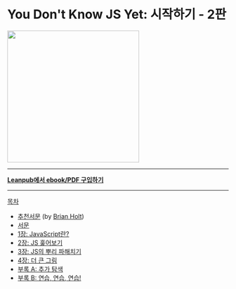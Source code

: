 # You Don't Know JS Yet: 시작하기 - 2판

<img src="images/cover.png" width="300">

-----

**[Leanpub에서 ebook/PDF 구입하기](https://leanpub.com/ydkjsy-get-started)**

-----

[목차](toc.md)

* [추천서문](foreword.md) (by [Brian Holt](https://twitter.com/holtbt))
* [서문](../preface.md)
* [1장: JavaScript란?](ch1.md)
* [2장: JS 훑어보기](ch2.md)
* [3장: JS의 뿌리 파해치기](ch3.md)
* [4장: 더 큰 그림](ch4.md)
* [부록 A: 추가 탐색](apA.md)
* [부록 B: 연습, 연습, 연습!](apB.md)
